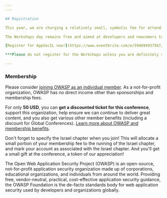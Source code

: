```yaml
---
---

## Registration 

This year, we are charging a relatively small, symbolic fee for attending the conference in order to give us slightly more certainty regarding numbers in our new, more professional venue. There are heavy discounts for soldiers, students and OWASP members and anyone who feels the ticket price is unattainable for them, should be in contact with [Ori Troyna](mailto:ori.troyna@owasp.org) as we do not want anyone to miss out.

The Workshops day remains free and aimed at developers and newcomers to application security rather than experienced professionals.

[Register for AppSecIL now!](https://www.eventbrite.com/e/594694937567/)

***Please do not register for the Workshops unless you are definitely suitable for them and you are confident you will be able to attend!***

---
```


### Membership 

Please consider [joining OWASP as an individual member](https://owasp.org/membership/). As a not-for-profit organization, OWASP has no direct income other than sponsorships and membership fees.  

For only **50 USD**, you can **get a discounted ticket for this conference**, support this organization, help ensure we can continue to deliver great content, and you also get various other member benefits (including a discount for Global Conferences). [Learn more about OWASP and membership benefits](https://owasp.org/membership/).  

Don't forget to specify the Israel chapter when you join! This will allocate a small portion of your membership fee to the running of the Israel chapter, and mark your account as associated with the Israel chapter. And you'll get a small gift at the conference, a token of our appreciation!  

The Open Web Application Security Project (OWASP) is an open-source, not-for-profit application security organization made up of corporations, educational organizations, and individuals from around the world. Providing free, vendor-neutral, practical, cost-effective application security guidance, the OWASP Foundation is the de-facto standards body for web application security used by developers and organizations globally.

